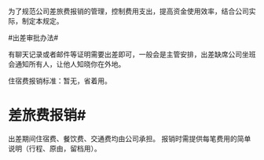 # 

为了规范公司差旅费报销的管理，控制费用支出，提高资金使用效率，结合公司实际，制定本规定。

 

#出差审批办法# 

有聊天记录或者邮件等证明需要出差即可，一般会是主管安排，出差缺席公司坐班会通知所有人，让他人知晓你在外地。 

住宿费报销标准：暂无，省着用。


# 差旅费报销#

出差期间住宿费、餐饮费、交通费均由公司承担。
报销时需提供每笔费用的简单说明（行程、原由，留档用）。



